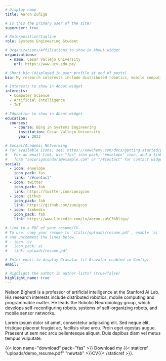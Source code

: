 ```yaml
---
# Display name
title: Aaron Zuñiga

# Is this the primary user of the site?
superuser: true

# Role/position/tagline
role: Systems Engineering Student

# Organizations/Affiliations to show in About widget
organizations:
  - name: Cesar Vallejo University
    url: https://www.ucv.edu.pe/

# Short bio (displayed in user profile at end of posts)
bio: My research interests include distributed robotics, mobile computing and programmable matter.

# Interests to show in About widget
interests:
  - Computer Science
  - Artificial Intelligence
  - IoT

# Education to show in About widget
education:
  courses:
    - course: BEng in Systems Engineering
      institution: Cesar Vallejo University
      year: 2022

# Social/Academic Networking
# For available icons, see: https://wowchemy.com/docs/getting-started/page-builder/#icons
#   For an email link, use "fas" icon pack, "envelope" icon, and a link in the
#   form "aazunigacondori@example.com" or "/#contact" for contact widget.
social:
  - icon: envelope
    icon_pack: fas
    link: '/#contact'
  - icon: twitter
    icon_pack: fab
    link: https://twitter.com/zunigcon
  - icon: github
    icon_pack: fab
    link: https://github.com/zunigcon
  - icon: linkedin
    icon_pack: fab
    link: https://www.linkedin.com/in/aaron-zu%C3%B1iga/

# Link to a PDF of your resume/CV.
# To use: copy your resume to `static/uploads/resume.pdf`, enable `ai` icons in `params.toml`,
# and uncomment the lines below.
# - icon: cv
#   icon_pack: ai
#   link: uploads/resume.pdf

# Enter email to display Gravatar (if Gravatar enabled in Config)
email: ''

# Highlight the author in author lists? (true/false)
highlight_name: true
---
```


Nelson Bighetti is a professor of artificial intelligence at the Stanford AI Lab. His research interests include distributed robotics, mobile computing and programmable matter. He leads the Robotic Neurobiology group, which develops self-reconfiguring robots, systems of self-organizing robots, and mobile sensor networks.

Lorem ipsum dolor sit amet, consectetur adipiscing elit. Sed neque elit, tristique placerat feugiat ac, facilisis vitae arcu. Proin eget egestas augue. Praesent ut sem nec arcu pellentesque aliquet. Duis dapibus diam vel metus tempus vulputate.

{{< icon name="download" pack="fas" >}} Download my {{< staticref "uploads/demo_resume.pdf" "newtab" >}}CV{{< /staticref >}}.
